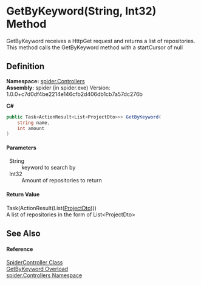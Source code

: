 # GetByKeyword(String, Int32) Method


GetByKeyword receives a HttpGet request and returns a list of repositories. This method calls the GetByKeyword method with a startCursor of null



## Definition
**Namespace:** <a href="9f16cf3d-ca1a-18ca-2f8b-43d73ecc7c0a">spider.Controllers</a>  
**Assembly:** spider (in spider.exe) Version: 1.0.0+c7d0df4be2214e146cfb2d406db1cb7a57dc276b

**C#**
``` C#
public Task<ActionResult<List<ProjectDto>>> GetByKeyword(
	string name,
	int amount
)
```



#### Parameters
<dl><dt>  String</dt><dd>keyword to search by</dd><dt>  Int32</dt><dd>Amount of repositories to return</dd></dl>

#### Return Value
Task(ActionResult(List(<a href="7153ffa9-75d9-d756-b8b0-dace1841bf5b">ProjectDto</a>)))  
A list of repositories in the form of List&lt;ProjectDto&gt;

## See Also


#### Reference
<a href="393932f4-1d4b-ab60-40af-a0a9e1f1ac78">SpiderController Class</a>  
<a href="cc4d8ad0-8d14-56fe-385c-f6f4374a2c1e">GetByKeyword Overload</a>  
<a href="9f16cf3d-ca1a-18ca-2f8b-43d73ecc7c0a">spider.Controllers Namespace</a>  
